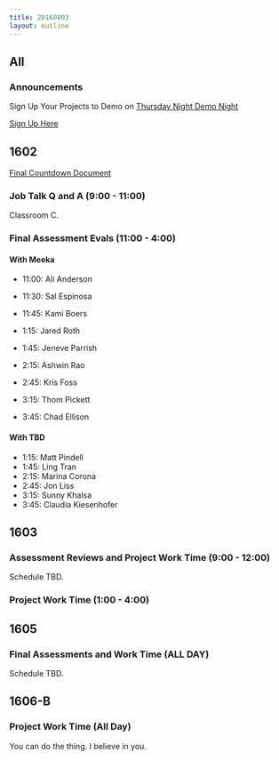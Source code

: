 ```yaml
---
title: 20160803
layout: outline
---
```


## All

### Announcements

Sign Up Your Projects to Demo on [Thursday Night Demo Night](http://www.meetup.com/Turing-Community-Events/events/232879633/)

[Sign Up Here](https://goo.gl/forms/xFnaV0Ms1ZSGC9Wn2)


## 1602

[Final Countdown Document](https://gist.github.com/rrgayhart/35784c39bc7dcb8561fcbd68ef34c98f)

### Job Talk Q and A (9:00 - 11:00)

Classroom C.

### Final Assessment Evals (11:00 - 4:00)

#### With Meeka

- 11:00: Ali Anderson
- 11:30: Sal Espinosa
- 11:45: Kami Boers

- 1:15: Jared Roth
- 1:45: Jeneve Parrish
- 2:15: Ashwin Rao
- 2:45: Kris Foss
- 3:15: Thom Pickett
- 3:45: Chad Ellison

#### With TBD

- 1:15: Matt Pindell
- 1:45: Ling Tran
- 2:15: Marina Corona
- 2:45: Jon Liss
- 3:15: Sunny Khalsa
- 3:45: Claudia Kiesenhofer

## 1603

### Assessment Reviews and Project Work Time (9:00 - 12:00)

Schedule TBD.

### Project Work Time (1:00 - 4:00)


## 1605

### Final Assessments and Work Time (ALL DAY)

Schedule TBD.


## 1606-B

### Project Work Time (All Day)

You can do the thing. I believe in you.
